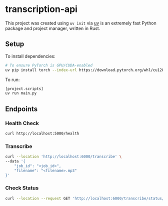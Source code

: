# transcription-api

This project was created using `uv init` via [uv](https://docs.astral.sh/uv/getting-started/installation/) is an extremely fast Python package and project manager, written in Rust.

## Setup

To install dependencies:

```bash
# To ensure PyTorch is GPU/CUDA-enabled
uv pip install torch --index-url https://download.pytorch.org/whl/cu128 && uv sync
```

To run:

```bash
[project.scripts]
uv run main.py
```

## Endpoints

### Health Check

```bash
curl http://localhost:5000/health
```

### Transcribe

```bash
curl --location 'http://localhost:6000/transcribe' \
--data '{
    "job_id": "<job_id>",
    "filename": "<filename>.mp3"
}'
```

### Check Status

```bash
curl --location --request GET 'http://localhost:6000/transcribe/status/:job_id'
```
